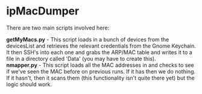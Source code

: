 # ipMacDumper

There are two main scripts involved here:

<b>getMyMacs.py</b> - This script loads in a bunch of devices from the devicesList and retrieves the relevant credentials from the Gnome Keychain.  It then SSH's into each one and grabs the ARP/MAC table and writes it to a file in a directory called 'Data' (you may have to create this).<br>
<b>nmapper.py</b> - This script loads all the MAC addresses in and checks to see if we've seen the MAC before on previous runs.  If it has then we do nothing.  If it hasn't, then it scans them (this functionality isn't quite there yet) but the logic should work.
